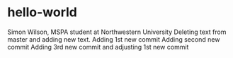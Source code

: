 # hello-world

Simon Wilson, MSPA student at Northwestern University 
Deleting text from master and adding new text.
Adding 1st new commit
Adding second new commit
Adding 3rd new commit and adjusting 1st new commit

